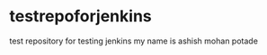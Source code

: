 testrepoforjenkins
==================

test repository for testing jenkins
my name is ashish mohan potade

